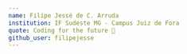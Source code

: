 ```yaml
---
name: Filipe Jessé de C. Arruda
institution: IF Sudeste MG - Campus Juiz de Fora
quote: Coding for the future 🚀
github_user: filipejesse
---
```


